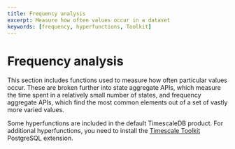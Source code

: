 ```yaml
---
title: Frequency analysis
excerpt: Measure how often values occur in a dataset
keywords: [frequency, hyperfunctions, Toolkit]
---
```


# Frequency analysis

This section includes functions used to measure how often particular values
occur. These are broken further into state aggregate APIs, which measure the
time spent in a relatively small number of states, and frequency aggregate APIs,
which find the most common elements out of a set of vastly more varied values.

Some hyperfunctions are included in the default TimescaleDB product. For
additional hyperfunctions, you need to install the
[Timescale Toolkit][install-toolkit] PostgreSQL extension.

<hyperfunctionTable
    hyperfunctionFamily='frequency analysis'
    includeExperimental
    sortByType
/>

[install-toolkit]: /timescaledb/:currentVersion:/how-to-guides/hyperfunctions/install-toolkit
